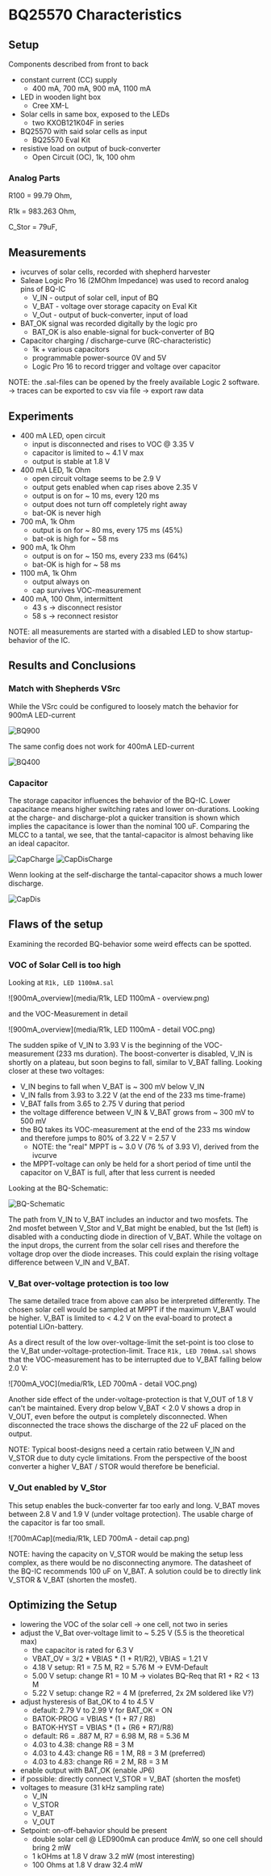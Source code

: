 # BQ25570 Characteristics

## Setup

Components described from front to back

- constant current (CC) supply
	- 400 mA, 700 mA, 900 mA, 1100 mA
- LED in wooden light box
	- Cree XM-L
- Solar cells in same box, exposed to the LEDs
	- two KXOB121K04F in series
- BQ25570 with said solar cells as input
	- BQ25570 Eval Kit
- resistive load on output of buck-converter
	- Open Circuit (OC), 1k, 100 ohm

### Analog Parts

R100 = 99.79 Ohm,

R1k = 983.263 Ohm,

C_Stor = 79uF,

## Measurements

- ivcurves of solar cells, recorded with shepherd harvester
- Saleae Logic Pro 16 (2MOhm Impedance) was used to record analog pins of BQ-IC
	- V_IN - output of solar cell, input of BQ
	- V_BAT - voltage over storage capacity on Eval Kit
	- V_Out - output of buck-converter, input of load
- BAT_OK signal was recorded digitally by the logic pro
	- BAT_OK is also enable-signal for buck-converter of BQ
- Capacitor charging / discharge-curve (RC-characteristic)
  - 1k + various capacitors
  - programmable power-source 0V and 5V
  - Logic Pro 16 to record trigger and voltage over capacitor

NOTE: the .sal-files can be opened by the freely available Logic 2 software.
	-> traces can be exported to csv via file -> export raw data

## Experiments

- 400 mA LED, open circuit
	- input is disconnected and rises to VOC @ 3.35 V
	- capacitor is limited to ~ 4.1 V max
	- output is stable at 1.8 V
- 400 mA LED, 1k Ohm
	- open circuit voltage seems to be 2.9 V
	- output gets enabled when cap rises above 2.35 V
	- output is on for ~ 10 ms, every 120 ms
	- output does not turn off completely right away
	- bat-OK is never high
- 700 mA, 1k Ohm
	- output is on for ~ 80 ms, every 175 ms (45%)
	- bat-ok is high for ~ 58 ms
- 900 mA, 1k Ohm
	- output is on for ~ 150 ms, every 233 ms (64%)
	- bat-OK is high for ~ 58 ms
- 1100 mA, 1k Ohm
	- output always on
	- cap survives VOC-measurement
- 400 mA, 100 Ohm, intermittent
	- 43 s -> disconnect resistor
	- 58 s -> reconnect resistor

NOTE: all measurements are started with a disabled LED to show startup-behavior of the IC.

## Results and Conclusions

### Match with Shepherds VSrc

While the VSrc could be configured to loosely match the behavior for 900mA LED-current

![BQ900](./bq_plot_900mA.png)

The same config does not work for 400mA LED-current

![BQ400](./bq_plot_900mA.png)

### Capacitor

The storage capacitor influences the behavior of the BQ-IC.
Lower capacitance means higher switching rates and lower on-durations.
Looking at the charge- and discharge-plot a quicker transition is shown which implies the capacitance is lower than the nominal 100 uF.
Comparing the MLCC to a tantal, we see, that the tantal-capacitor is almost behaving like an ideal capacitor.

![CapCharge](./capacitor_plot_charge.png)
![CapDisCharge](./capacitor_plot_dischrg.png)

Wenn looking at the self-discharge the tantal-capacitor shows a much lower discharge.

![CapDis](./capacitor_plot_selfdis.png)

## Flaws of the setup

Examining the recorded BQ-behavior some weird effects can be spotted.

### VOC of Solar Cell is too high

Looking at `R1k, LED 1100mA.sal`

![900mA_overview](media/R1k, LED 1100mA - overview.png)

and the VOC-Measurement in detail

![900mA_overview](media/R1k, LED 1100mA - detail VOC.png)

The sudden spike of V_IN to 3.93 V is the beginning of the VOC-measurement (233 ms duration).
The boost-converter is disabled, V_IN is shortly on a plateau, but soon begins to fall, similar to V_BAT falling. Looking closer at these two voltages:

- V_IN begins to fall when V_BAT is ~ 300 mV below V_IN
- V_IN falls from 3.93 to 3.22 V (at the end of the 233 ms time-frame)
- V_BAT falls from 3.65 to 2.75 V during that period
- the voltage difference between V_IN & V_BAT grows from ~ 300 mV to 500 mV
- the BQ takes its VOC-measurement at the end of the 233 ms window and therefore jumps to 80% of 3.22 V = 2.57 V
  - NOTE: the "real" MPPT is ~ 3.0 V (76 % of 3.93 V), derived from the ivcurve
- the MPPT-voltage can only be held for a short period of time until the capacitor on V_BAT is full, after that less current is needed

Looking at the BQ-Schematic:

![BQ-Schematic](media/BQ25570_schematic.png)

The path from V_IN to V_BAT includes an inductor and two mosfets.
The 2nd mosfet between V_Stor and V_Bat might be enabled, but the 1st (left) is disabled with a conducting diode in direction of V_BAT.
While the voltage on the input drops, the current from the solar cell rises and therefore the voltage drop over the diode increases.
This could explain the rising voltage difference between V_IN and V_BAT.

### V_Bat over-voltage protection is too low

The same detailed trace from above can also be interpreted differently.
The chosen solar cell would be sampled at MPPT if the maximum V_BAT would be higher.
V_BAT is limited to < 4.2 V on the eval-board to protect a potential LiOn-battery.

As a direct result of the low over-voltage-limit the set-point is too close to the V_Bat under-voltage-protection-limit.
Trace `R1k, LED 700mA.sal` shows that the VOC-measurement has to be interrupted due to V_BAT falling below 2.0 V:

![700mA_VOC](media/R1k, LED 700mA - detail VOC.png)

Another side effect of the under-voltage-protection is that V_OUT of 1.8 V can't be maintained.
Every drop below V_BAT < 2.0 V shows a drop in V_OUT, even before the output is completely disconnected.
When disconnected the trace shows the discharge of the 22 uF placed on the output.

NOTE: Typical boost-designs need a certain ratio between V_IN and V_STOR due to duty cycle limitations.
From the perspective of the boost converter a higher V_BAT / STOR would therefore be beneficial.

### V_Out enabled by V_Stor

This setup enables the buck-converter far too early and long.
V_BAT moves between 2.8 V and 1.9 V (under voltage protection).
The usable charge of the capacitor is far too small.

![700mACap](media/R1k, LED 700mA - detail cap.png)

NOTE: having the capacity on V_STOR would be making the setup less complex, as there would be no disconnecting anymore.
The datasheet of the BQ-IC recommends 100 uF on V_BAT.
A solution could be to directly link V_STOR & V_BAT (shorten the mosfet).

## Optimizing the Setup

- lowering the VOC of the solar cell -> one cell, not two in series
- adjust the V_Bat over-voltage limit to ~ 5.25 V (5.5 is the theoretical max)
  - the capacitor is rated for 6.3 V
  - VBAT_OV = 3/2 * VBIAS * (1 + R1/R2), VBIAS = 1.21 V
  - 4.18 V setup: R1 = 7.5 M, R2 = 5.76 M -> EVM-Default
  - 5.00 V setup: change R1 = 10 M -> violates BQ-Req that R1 + R2 < 13 M
  - 5.22 V setup: change R2 = 4 M (preferred, 2x 2M soldered like V?)
- adjust hysteresis of Bat_OK to 4 to 4.5 V
  - default: 2.79 V to 2.99 V for BAT_OK = ON
  - BATOK-PROG = VBIAS * (1 + R7 / R8)
  - BATOK-HYST = VBIAS * (1 + (R6 + R7)/R8)
  - default: R6 = .887 M, R7 = 6.98 M, R8 = 5.36 M
  - 4.03 to 4.38: change R8 = 3 M
  - 4.03 to 4.43: change R6 = 1 M, R8 = 3 M (preferred)
  - 4.03 to 4.83: change R6 = 2 M, R8 = 3 M
- enable output with BAT_OK (enable JP6)
- if possible: directly connect V_STOR = V_BAT (shorten the mosfet)
- voltages to measure (31 kHz sampling rate)
  - V_IN
  - V_STOR
  - V_BAT
  - V_OUT
- Setpoint: on-off-behavior should be present
  - double solar cell @ LED900mA can produce 4mW, so one cell should bring 2 mW
  - 1 kOHms at 1.8 V draw 3.2 mW (most interesting)
  - 100 Ohms at 1.8 V draw 32.4 mW
